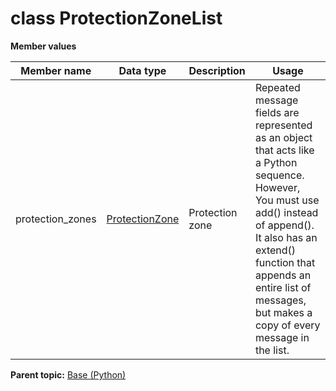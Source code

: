 # class ProtectionZoneList

 **Member values** 

|Member name|Data type|Description|Usage|
|-----------|---------|-----------|-----|
|protection\_zones| [ProtectionZone](ProtectionZone.md#)|Protection zone|Repeated message fields are represented as an object that acts like a Python sequence. However, You must use add\(\) instead of append\(\). It also has an extend\(\) function that appends an entire list of messages, but makes a copy of every message in the list.|

**Parent topic:** [Base \(Python\)](../../summary_pages/Base.md)

